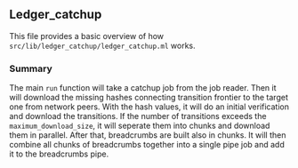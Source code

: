 ## Ledger_catchup
This file provides a basic overview of how `src/lib/ledger_catchup/ledger_catchup.ml` works.

### Summary
The main `run` function will take a catchup job from the job reader. Then it will download the missing hashes connecting transition frontier to the target one from network peers. With the hash values, it will do an initial verification and download the transitions. If the number of transitions exceeds the `maximum_download_size`, it will seperate them into chunks and download them in parallel. After that, breadcrumbs are built also in chunks. It will then combine all chunks of breadcrumbs together into a single pipe job and add it to the breadcrumbs pipe.
